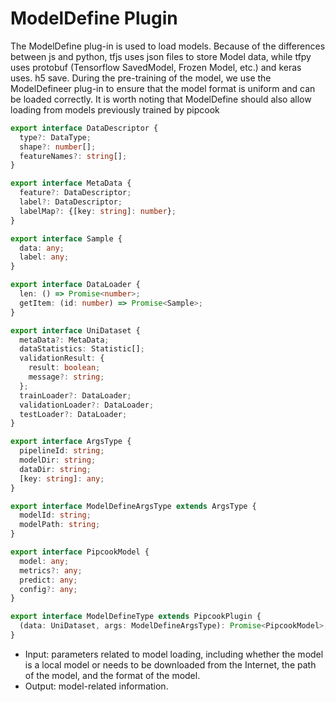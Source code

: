 # ModelDefine Plugin

The ModelDefine plug-in is used to load models. Because of the differences between js and python, tfjs uses json files to store Model data, while tfpy uses protobuf (Tensorflow SavedModel, Frozen Model, etc.) and keras uses. h5 save. During the pre-training of the model, we use the ModelDefineer plug-in to ensure that the model format is uniform and can be loaded correctly. It is worth noting that ModelDefine should also allow loading from models previously trained by pipcook

```ts
export interface DataDescriptor {
  type?: DataType;
  shape?: number[];
  featureNames?: string[];
}

export interface MetaData {
  feature?: DataDescriptor;
  label?: DataDescriptor;
  labelMap?: {[key: string]: number};
}

export interface Sample {
  data: any;
  label: any;
}

export interface DataLoader {
  len: () => Promise<number>;
  getItem: (id: number) => Promise<Sample>;
}

export interface UniDataset {
  metaData?: MetaData;
  dataStatistics: Statistic[];
  validationResult: {
    result: boolean;
    message?: string;
  };
  trainLoader?: DataLoader;
  validationLoader?: DataLoader;
  testLoader?: DataLoader;
}

export interface ArgsType {
  pipelineId: string;
  modelDir: string;
  dataDir: string;
  [key: string]: any;
}

export interface ModelDefineArgsType extends ArgsType {
  modelId: string;
  modelPath: string;
}

export interface PipcookModel {
  model: any;
  metrics?: any;
  predict: any;
  config?: any;
}

export interface ModelDefineType extends PipcookPlugin {
  (data: UniDataset, args: ModelDefineArgsType): Promise<PipcookModel>;
}
```

- Input: parameters related to model loading, including whether the model is a local model or needs to be downloaded from the Internet, the path of the model, and the format of the model.
- Output: model-related information.

